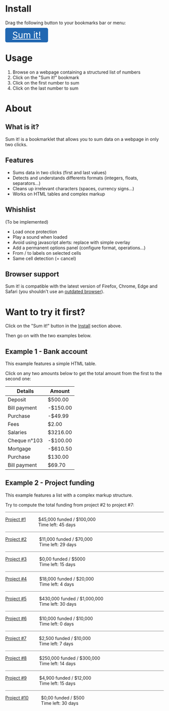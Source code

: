<!--

    /!\ WARNING : THIS FILE HAS BEEN GENERATED /!\

    Edit src/index.md, then rebuild with gulp.

-->

<style>
.bookmarklet {
	font-size: 2em;
	background-color: #2268b2;
	color: white;
	padding: 0.2em 0.8em;
	border-radius: 5px;
}
.bookmarklet:hover {
	color: white;
}
.example2 .spacer {
	border-bottom: 1px solid grey;
}
.example2 dt {
    display: inline-block;
    float: left;
}
.example2 dd {
    display: inline-block;
}
</style>


# Install

Drag the following button to your bookmarks bar or menu:

<a class="bookmarklet" href="javascript: (function() { &quot;use strict&quot;;function _slicedToArray(t,e){return _arrayWithHoles(t)||_iterableToArrayLimit(t,e)||_unsupportedIterableToArray(t,e)||_nonIterableRest()}function _nonIterableRest(){throw new TypeError(&quot;Invalid attempt to destructure non-iterable instance.\nIn order to be iterable, non-array objects must have a [Symbol.iterator]() method.&quot;)}function _unsupportedIterableToArray(t,e){if(t){if(&quot;string&quot;==typeof t)return _arrayLikeToArray(t,e);var r={}.toString.call(t).slice(8,-1);return&quot;Object&quot;===r&amp;&amp;t.constructor&amp;&amp;(r=t.constructor.name),&quot;Map&quot;===r||&quot;Set&quot;===r?Array.from(t):&quot;Arguments&quot;===r||/^(?:Ui|I)nt(?:8|16|32)(?:Clamped)?Array$/.test(r)?_arrayLikeToArray(t,e):void 0}}function _arrayLikeToArray(t,e){(null==e||e&gt;t.length)&amp;&amp;(e=t.length);for(var r=0,n=Array(e);r&lt;e;r++)n[r]=t[r];return n}function _iterableToArrayLimit(t,e){var r=null==t?null:&quot;undefined&quot;!=typeof Symbol&amp;&amp;t[Symbol.iterator]||t[&quot;@@iterator&quot;];if(null!=r){var n,o,a,i,u=[],l=!0,s=!1;try{if(a=(r=r.call(t)).next,0===e){if(Object(r)!==r)return;l=!1}else for(;!(l=(n=a.call(r)).done)&amp;&amp;(u.push(n.value),u.length!==e);l=!0);}catch(t){s=!0,o=t}finally{try{if(!l&amp;&amp;null!=r.return&amp;&amp;(i=r.return(),Object(i)!==i))return}finally{if(s)throw o}}return u}}function _arrayWithHoles(t){if(Array.isArray(t))return t}function _typeof(t){return(_typeof=&quot;function&quot;==typeof Symbol&amp;&amp;&quot;symbol&quot;==typeof Symbol.iterator?function(t){return typeof t}:function(t){return t&amp;&amp;&quot;function&quot;==typeof Symbol&amp;&amp;t.constructor===Symbol&amp;&amp;t!==Symbol.prototype?&quot;symbol&quot;:typeof t})(t)}function _classCallCheck(t,e){if(!(t instanceof e))throw new TypeError(&quot;Cannot call a class as a function&quot;)}function _defineProperties(t,e){for(var r=0;r&lt;e.length;r++){var n=e[r];n.enumerable=n.enumerable||!1,n.configurable=!0,&quot;value&quot;in n&amp;&amp;(n.writable=!0),Object.defineProperty(t,_toPropertyKey(n.key),n)}}function _createClass(t,e,r){return e&amp;&amp;_defineProperties(t.prototype,e),r&amp;&amp;_defineProperties(t,r),Object.defineProperty(t,&quot;prototype&quot;,{writable:!1}),t}function _toPropertyKey(t){var e=_toPrimitive(t,&quot;string&quot;);return&quot;symbol&quot;==_typeof(e)?e:e+&quot;&quot;}function _toPrimitive(t,e){if(&quot;object&quot;!=_typeof(t)||!t)return t;var r=t[Symbol.toPrimitive];if(void 0!==r){var n=r.call(t,e||&quot;default&quot;);if(&quot;object&quot;!=_typeof(n))return n;throw new TypeError(&quot;@@toPrimitive must return a primitive value.&quot;)}return(&quot;string&quot;===e?String:Number)(t)}var Node={getAncestry:function(t){for(var e=[];t=t.parentNode;)e.unshift(t);return e},getCommonAncestor:function(t){var e=t.map(this.getAncestry);e.sort(function(t,e){return t.length-e.length});var r=e.shift(),n=null,o=function(){for(var t=r[a],o=0,i=e.length;o&lt;i;o++){if(!e[o].some(function(e){return e===t}))return 1}n=t};t:for(var a=0,i=r.length;a&lt;i&amp;&amp;!o();a++);return console.log(&quot;Common ancestor:&quot;,n),n},getNthChild:function(t){for(var e=1;t=t.previousElementSibling;)e++;return e},querySimilarBetween:function(t,e,r){for(var n,o,a=r||this.getCommonAncestor([t,e]),i=this.getAncestry(e),u=[];t&amp;&amp;t!==a;)o=this.getNthChild(t),n=t.tagName.toLowerCase()+&quot;:nth-child(&quot;+o+&quot;)&quot;,u.unshift(n),t=t.parentNode;var l=u.shift().split(&quot;:&quot;)[0],s=o,c=this.getNthChild(i[i.indexOf(a)+1]);if(s&gt;c){var f=[c,s];s=f[0],c=f[1]}var m=l+&quot;:nth-child(n+&quot;+s+&quot;):nth-child(-n+&quot;+c+&quot;) &gt; &quot;+u.join(&quot; &gt; &quot;);return console.log(&quot;Selector:&quot;,m),a.querySelectorAll(m)}},Num={extractFloat:function(t){var e,r;if(e=(t=t.replace(/[^0-9,.-]+/g,&quot;&quot;)).match(/^-?(\d{1,3}(?:([,.])\d{3}(?:\2\d{3})*)?)((?!\2)[,.]\d+)?$/))r=e[1].replace(/[,.]/g,&quot;&quot;)+(e[3]?e[3].replace(&quot;,&quot;,&quot;.&quot;):&quot;&quot;);else{if(!(e=t.match(/^-?\d+([,.]\d+)?$/)))return[null,&quot;Ambiguous or badly formatted number: &quot;+t];r=t.replace(&quot;,&quot;,&quot;.&quot;)}return[parseFloat(r),null]},roundTwo:function(t){return Math.round(100*t)/100},format:function(t){return(new Intl.NumberFormat).format(this.roundTwo(t))}},Dataset=function(){function t(e){_classCallCheck(this,t),this.values=e||[]}return _createClass(t,[{key:&quot;add&quot;,value:function(t){return this.values.push(t),this}},{key:&quot;size&quot;,value:function(){return this.values.length}},{key:&quot;sum&quot;,value:function(){return this.values.reduce(function(t,e){return t+e},0)}},{key:&quot;sum_positive&quot;,value:function(){return this.values.filter(function(t){return t&gt;=0}).reduce(function(t,e){return t+e},0)}},{key:&quot;sum_negative&quot;,value:function(){return this.values.filter(function(t){return t&lt;0}).reduce(function(t,e){return t+e},0)}},{key:&quot;mean&quot;,value:function(){return this.sum()/this.size()}},{key:&quot;variance&quot;,value:function(){return new t(this.values.map(function(t){return Math.pow(t,2)})).mean()-Math.pow(this.mean(),2)}},{key:&quot;std&quot;,value:function(){return Math.sqrt(this.variance())}}])}(),Main={targets:[],listener:function(t){if(this.targets.length&gt;=2&amp;&amp;(this.targets[0].style.outline=&quot;none&quot;,this.targets[1].style.outline=&quot;none&quot;,this.targets=[]),t.target&amp;&amp;t.target.innerText&amp;&amp;t.target.innerText.match(/[0-9]+/)&amp;&amp;(this.targets.push(t.target),console.log(this.targets),t.target.style.outline=&quot;2px solid green&quot;,this.targets.length&gt;=2)){var e=Node.getCommonAncestor(this.targets);if(!e)return void alert(&quot;The clicked areas must belong to the same series of data&quot;);var r=Node.querySimilarBetween(this.targets[0],this.targets[1],e);console.log(&quot;Cells:&quot;,r);var n=new Dataset;Array.prototype.forEach.call(r,function(t){var e=_slicedToArray(Num.extractFloat(t.innerText),2),r=e[0],o=e[1];o?alert(o):(console.log(r),n.add(r))});var o=&quot;Total: &quot;+Num.format(n.sum())+&quot;  (+&quot;+Num.format(n.sum_positive())+&quot; / &quot;+Num.format(n.sum_negative())+&quot;)\n\nMean: &quot;+Num.format(n.mean())+&quot;\nStandard deviation: &quot;+Num.format(n.std())+&quot;\nVariance: &quot;+Num.format(n.variance())+&quot;\n\nNumber of values: &quot;+Num.format(n.size());setTimeout(function(){alert(o)},10)}}};document.querySelector(&quot;body&quot;).addEventListener(&quot;click&quot;,Main.listener.bind(Main)); }());">Sum it!</a>


# Usage

<ol>
	<li>Browse on a webpage containing a structured list of numbers</li>
	<li>Click on the "Sum it!" bookmark</li>
	<li>Click on the first number to sum</li>
	<li>Click on the last number to sum</li>
</ol>


# About

## What is it?

Sum it! is a bookmarklet that allows you to sum data
on a webpage in only two clicks.

## Features

<ul>
	<li>Sums data in two clicks (first and last values)</li>
	<li>Detects and understands differents formats (integers, floats, separators...)</li>
	<li>Cleans up irrelevant characters (spaces, currency signs...)</li>
	<li>Works on HTML tables and complex markup</li>
</ul>

## Whishlist

(To be implemented)

<ul>
	<li>Load once protection</li>
	<li>Play a sound when loaded</li>
	<li>Avoid using javascript alerts: replace with simple overlay</li>
	<li>Add a permanent options panel (configure format, operations...)</li>
	<li>From / to labels on selected cells</li>
	<li>Same cell detection (= cancel)</li>
</ul>

## Browser support

Sum it! is compatible with the latest version of Firefox, Chrome, Edge and Safari (you shouldn't use an [outdated browser](http://outdatedbrowser.com/en)).


# Want to try it first?

Click on the "Sum it!" button in the [Install](#install) section above.

Then go on with the two examples below.

## Example 1 - Bank account

This example features a simple HTML table.

Click on any two amounts below to get the total amount from the first to the second one:

<table class="example1">
	<thead>
		<tr><th>Details</th><th>Amount</th></tr>
	</thead>
	<tbody>
		<tr><td>Deposit</td><td>$500.00</td></tr>
		<tr><td>Bill payment</td><td>-$150.00</td></tr>
		<tr><td>Purchase</td><td>-$49.99</td></tr>
		<tr><td>Fees</td><td>$2.00</td></tr>
		<tr><td>Salaries</td><td>$3216.00</td></tr>
		<tr><td>Cheque n°103</td><td>-$100.00</td></tr>
		<tr><td>Mortgage</td><td>-$610.50</td></tr>
		<tr><td>Purchase</td><td>$130.00</td></tr>
		<tr><td>Bill payment</td><td>$69.70</td></tr>
	</tbody>
</table>

## Example 2 - Project funding

This example features a list with a complex markup structure.

Try to compute the total funding from project #2 to project #7: 

<div class="example2">
    <div class="container">
        <div class="spacer"></div>
        <div class="project">
            <dl><dt><a href="#">Project #1</a></dt>
                <dd><span><span class="number">$45,000</span><span> funded</span><span class="number"> / $100,000</span><span></span></span><span><br>Time left:<span class="number"> 45 days</span></span>
                </dd>
            </dl>
        </div>
        <div class="spacer"></div>
        <div class="project">
            <dl><dt><a href="#">Project #2</a></dt>
                <dd><span><span class="number">$11,000</span><span> funded</span><span class="number"> / $70,000</span><span></span></span><span><br>Time left:<span class="number"> 29 days</span></span>
                </dd>
            </dl>
        </div>
        <div class="spacer"></div>
        <div class="project">
            <dl><dt><a href="#">Project #3</a></dt>
                <dd><span><span class="number">$0,00</span><span> funded</span><span class="number"> / $5000</span><span></span></span><span><br>Time left:<span class="number"> 15 days</span></span>
                </dd>
            </dl>
        </div>
        <div class="spacer"></div>
        <div class="project">
            <dl><dt><a href="#">Project #4</a></dt>
                <dd><span><span class="number">$18,000</span><span> funded</span><span class="number"> / $20,000</span><span></span></span><span><br>Time left:<span class="number"> 4 days</span></span>
                </dd>
            </dl>
        </div>
        <div class="spacer"></div>
        <div class="project">
            <dl><dt><a href="#">Project #5</a></dt>
                <dd><span><span class="number">$430,000</span><span> funded</span><span class="number"> / $1,000,000</span><span></span></span><span><br>Time left:<span class="number"> 30 days</span></span>
                </dd>
            </dl>
        </div>
        <div class="spacer"></div>
        <div class="project">
            <dl><dt><a href="#">Project #6</a></dt>
                <dd><span><span class="number">$10,000</span><span> funded</span><span class="number"> / $10,000</span><span></span></span><span><br>Time left:<span class="number"> 0 days</span></span>
                </dd>
            </dl>
        </div>
        <div class="spacer"></div>
        <div class="project">
            <dl><dt><a href="#">Project #7</a></dt>
                <dd><span><span class="number">$2,500</span><span> funded</span><span class="number"> / $10,000</span><span></span></span><span><br>Time left:<span class="number"> 7 days</span></span>
                </dd>
            </dl>
        </div>
        <div class="spacer"></div>
        <div class="project">
            <dl><dt><a href="#">Project #8</a></dt>
                <dd><span><span class="number">$250,000</span><span> funded</span><span class="number"> / $300,000</span><span></span></span><span><br>Time left:<span class="number"> 14 days</span></span>
                </dd>
            </dl>
        </div>
        <div class="spacer"></div>
        <div class="project">
            <dl><dt><a href="#">Project #9</a></dt>
                <dd><span><span class="number">$4,900</span><span> funded</span><span class="number"> / $12,000</span><span></span></span><span><br>Time left:<span class="number"> 15 days</span></span>
                </dd>
            </dl>
        </div>
        <div class="spacer"></div>
        <div class="project">
            <dl><dt><a href="#">Project #10</a></dt>
                <dd><span><span class="number">$0,00</span><span> funded</span><span class="number"> / $500</span><span></span></span><span><br>Time left:<span class="number"> 30 days</span></span>
                </dd>
            </dl>
        </div>
    </div>
</div>
